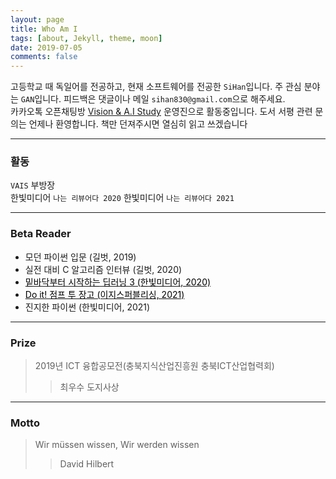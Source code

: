 ```yaml
---
layout: page
title: Who Am I
tags: [about, Jekyll, theme, moon]
date: 2019-07-05
comments: false
---
```


고등학교 때 독일어를 전공하고, 현재 소프트웨어를 전공한 `SiHan`입니다. 주 관심 분야는 `GAN`입니다. 피드백은 댓글이나 메일 `sihan830@gmail.com`으로 해주세요.  
카카오톡 오픈채팅방 [Vision & A.I Study](https://v-ais.github.io/) 운영진으로 활동중입니다. 도서 서평 관련 문의는 언제나 환영합니다. 책만 던져주시면 열심히 읽고 쓰겠습니다

---

### 활동

`VAIS` 부방장  
한빛미디어 `나는 리뷰어다 2020`
한빛미디어 `나는 리뷰어다 2021`


---

### Beta Reader

-   모던 파이썬 입문 (길벗, 2019)
-   실전 대비 C 알고리즘 인터뷰 (길벗, 2020)
-   <a href='https://sihan-son.github.io/Deep-Learning-from-Scratch-3'><font color='black'>밑바닥부터 시작하는 딥러닝 3 (한빛미디어, 2020)</font></a>
-   <a href='https://sihan-son.github.io/do-it-django'><font color='black'>Do it! 점프 투 장고 (이지스퍼블리싱, 2021) </font></a>
-   진지한 파이썬 (한빛미디어, 2021)

---

### Prize

> 2019년 ICT 융합공모전(충북지식산업진흥원 충북ICT산업협력회)
>
> > 최우수 도지사상

---

### Motto

> Wir müssen wissen, Wir werden wissen
>
> > David Hilbert
